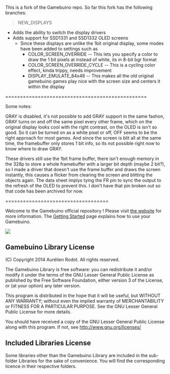 This is a fork of the Gamebuino repo.
So far this fork has the following branches:
> NEW_DISPLAYS
* Adds the ability to switch the display drivers
* Adds support for SSD1331 and SSD1332 OLED screens
   * Since these displays are unlike the 1bit original display, some modes have been added to settings such as
     * COLOR_SCREEN_OVERRIDE -- This lets you specify a color to draw the 1 bit pixels at instead of white, its in 8-bit bgr format
     * COLOR_SCREEN_OVERRIDE_CYCLE -- This is a cycling color effect, kinda trippy, needs improvement
     * DISPLAY_EMULATE_84x48 -- This makes all the old original gamebuino games play nice with the screen size and centers it within the display
     
================================================

Some notes:

GRAY is disabled, it's not possible to add GRAY support in the same fashon, GRAY turns on and off the same pixel every other frame, which on the original display looks cool with the right contrast, on the OLED is isn't so good.  So it can be turned on as a white pixel or off, OFF seems to be the right approach for most games.  And since the screen is blit all at the same time, the framebuffer only stores 1 bit info, so its not possible right now to know where to draw GRAY.

These drivers still use the 1bit frame buffer, there isn't enough memory in the 328p to store a whole framebuffer with a larger bit depth (maybe 2 bit?), so I made a driver that doesn't use the frame buffer and draws the screen instantly, this causes a flicker from clearing the screen and blitting the objects again.  The data sheet implys tying the FR pin to sync the output to the refresh of the OLED to prevent this.  I don't have that pin broken out so that code has been archived for now.



===================================

Welcome to the Gamebuino official repository !
Please visit [the website](http://gamebuino.com) for more information.
The [Getting Started](http://gamebuino.com/wiki/index.php?title=Getting_started) page explains how to use your Gamebuino.

![](http://gamebuino.com/wp-content/uploads/2013/10/gamebuino.gif)

Gamebuino Library License
-------------------------

(C) Copyright 2014 Aurélien Rodot. All rights reserved.

The Gamebuino Library is free software: you can redistribute it and/or modify
it under the terms of the GNU Lesser General Public License as published by
the Free Software Foundation, either version 3 of the License, or
(at your option) any later version.

This program is distributed in the hope that it will be useful,
but WITHOUT ANY WARRANTY; without even the implied warranty of
MERCHANTABILITY or FITNESS FOR A PARTICULAR PURPOSE.  See the
GNU Lesser General Public License for more details.

You should have received a copy of the GNU Lesser General Public License
along with this program.  If not, see <http://www.gnu.org/licenses/>

Included Libraries License
--------------------------

Some libraries other than the Gamebuino Library are included in the sub-folder Libraries for the sake of convenience. You will find the corresponding licence in their respective folders.
